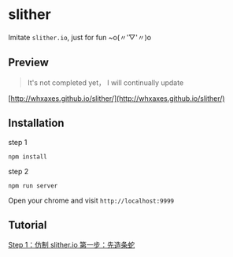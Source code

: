# slither

Imitate `slither.io`, just for fun ~o(〃'▽'〃)o

## Preview

> It's not completed yet， I will continually update

[http://whxaxes.github.io/slither/](http://whxaxes.github.io/slither/)

## Installation 

step 1
```
npm install
```
step 2
```
npm run server
```

Open your chrome and visit `http://localhost:9999`

## Tutorial
[Step 1：仿制 slither.io 第一步：先造条蛇](http://www.cnblogs.com/axes/p/5432493.html)<br><br>
